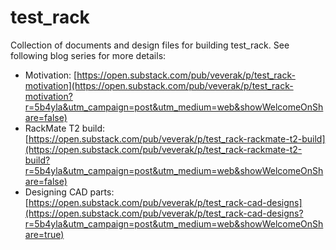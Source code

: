 # test_rack

Collection of documents and design files for building test_rack.
See following blog series for more details:
 - Motivation: [https://open.substack.com/pub/veverak/p/test_rack-motivation](https://open.substack.com/pub/veverak/p/test_rack-motivation?r=5b4yla&utm_campaign=post&utm_medium=web&showWelcomeOnShare=false)
 - RackMate T2 build: [https://open.substack.com/pub/veverak/p/test_rack-rackmate-t2-build](https://open.substack.com/pub/veverak/p/test_rack-rackmate-t2-build?r=5b4yla&utm_campaign=post&utm_medium=web&showWelcomeOnShare=false)
 - Designing CAD parts: [https://open.substack.com/pub/veverak/p/test_rack-cad-designs](https://open.substack.com/pub/veverak/p/test_rack-cad-designs?r=5b4yla&utm_campaign=post&utm_medium=web&showWelcomeOnShare=true)